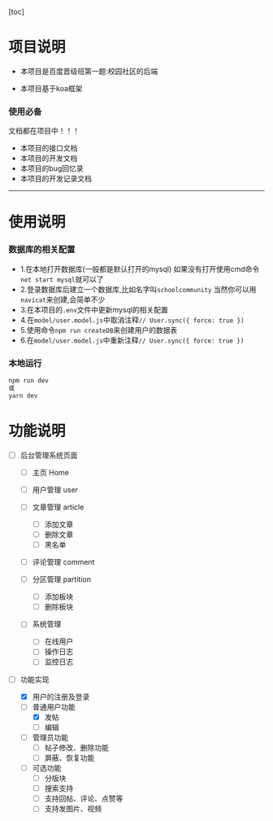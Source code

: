<!--
 * @Author: 41
 * @Date: 2022-02-15 14:52:44
 * @LastEditors: cos
 * @LastEditTime: 2022-02-18 15:34:51
 * @Description: 项目说明、启动、功能介绍
-->
[toc]
# 项目说明
- 本项目是百度晋级班第一题:校园社区的后端

- 本项目基于koa框架

### 使用必备
文档都在项目中！！！
- 本项目的接口文档
- 本项目的开发文档
- 本项目的bug回忆录
- 本项目的开发记录文档
***
# 使用说明
### 数据库的相关配置
- 1.在本地打开数据库(一般都是默认打开的mysql)
如果没有打开使用cmd命令`net start mysql`就可以了
- 2.登录数据库后建立一个数据库,比如名字叫`schoolcommunity`
当然你可以用`navicat`来创建,会简单不少
- 3.在本项目的`.env`文件中更新mysql的相关配置
- 4.在`model/user.model.js`中取消注释`// User.sync({ force: true })`
- 5.使用命令`npm run createDB`来创建用户的数据表
- 6.在`model/user.model.js`中重新注释`// User.sync({ force: true })`

### 本地运行
```BASH
npm run dev
或
yarn dev
```



# 功能说明

- [ ] 后台管理系统页面

  - [ ] 主页 Home

  - [ ] 用户管理 user

  - [ ] 文章管理 article

    - [ ] 添加文章
    - [ ] 删除文章
    - [ ] 黑名单

  - [ ] 评论管理 comment 

  - [ ] 分区管理 partition

    - [ ] 添加板块
    - [ ] 删除板块

  - [ ] 系统管理

    - [ ] 在线用户
    - [ ] 操作日志
    - [ ] 监控日志

- [ ] 功能实现

  - [x] 用户的注册及登录
  - [ ] 普通用户功能
    - [x] 发帖
    - [ ] 编辑
  - [ ] 管理员功能
    - [ ] 帖子修改、删除功能
    - [ ] 屏蔽、恢复功能
  - [ ] 可选功能
    - [ ] 分版块
    - [ ] 搜索支持
    - [ ] 支持回帖、评论、点赞等
    - [ ] 支持发图片、视频